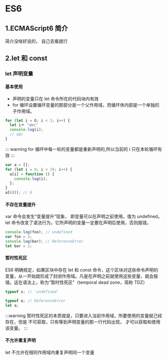 # ES6

## 1.ECMAScript6 简介

简介没啥好说的， 自己去看就行

## 2.let 和 const

### let 声明变量

#### 基本使用

- 声明的变量只在 let 命令所在的代码块内有效
- for 循环设置循环变量的那部分是一个父作用域，而循环体内部是一个单独的子作用域。

```js
for (let i = O; i < 3; i++) {
  let i＝ "abc"
  console.log(i);
  // abc
}
```

::: warning
for 循环中每一轮的变量都是重新声明的,所以当前的 i 只在本轮循环有效
:::

```js
var a = [];
for (let i = 0; i < 10; i++) {
  a[i] = function () {
    console.log(i);
  };
}
a[6](); // 6
```

#### 不存在变量提升

var 命令会发生“变量提升”现象， 即变量可以在声明之前使用，值为 undefined。
let 命令改变了语法行为，它所声明的变量一定要在声明后使用，否则报错。

```js
console.log(foo); // undefined
var foo = 2;
console.log(bar); // ReferenceError
let bar = 2;
```

#### 暂时性死区

ES6 明确规定，如果区块中存在 let 和 const 命令，这个区块对这些命令声明的变量，从一开始就形成了封闭作用域。凡是在声明之前就使用这些变量，就会报错。这在语法上，称为“暂时性死区”（temporal dead zone，简称 TDZ）

```js
typeof x; // 'undefined'

typeof a; // ReferenceError
let a;
```

:::warning
暂时性死区的本质就是，只要进入当前作用域，所要使用的变量就己经存在，但是
不可获取，只有等到声明变量的那一行代码出现， 才可以获取和使用该变量。
:::

#### 不允许重复声明
let 不允许在相同作用域内重复声明同一个变量